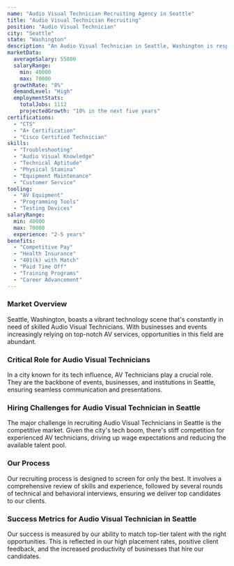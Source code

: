 ```yaml
---
name: "Audio Visual Technician Recruiting Agency in Seattle"
title: "Audio Visual Technician Recruiting"
position: "Audio Visual Technician"
city: "Seattle"
state: "Washington"
description: "An Audio Visual Technician in Seattle, Washington is responsible for setting up, operating, maintaining and repairing equipment used to enhance live events, such as microphones, video recorders, projectors, lighting and sound mixing equipment."
marketData:
  averageSalary: 55000
  salaryRange:
    min: 40000
    max: 70000
  growthRate: "8%"
  demandLevel: "High"
  employmentStats:
    totalJobs: 1112
    projectedGrowth: "10% in the next five years"
certifications:
  - "CTS"
  - "A+ Certification"
  - "Cisco Certified Technician"
skills:
  - "Troubleshooting"
  - "Audio Visual Knowledge"
  - "Technical Aptitude"
  - "Physical Stamina"
  - "Equipment Maintenance"
  - "Customer Service"
tooling:
  - "AV Equipment"
  - "Programming Tools"
  - "Testing Devices"
salaryRange:
  min: 40000
  max: 70000
  experience: "2-5 years"
benefits:
  - "Competitive Pay"
  - "Health Insurance"
  - "401(k) with Match"
  - "Paid Time Off"
  - "Training Programs"
  - "Career Advancement"
---
```


### Market Overview
Seattle, Washington, boasts a vibrant technology scene that's constantly in need of skilled Audio Visual Technicians. With businesses and events increasingly relying on top-notch AV services, opportunities in this field are abundant.

### Critical Role for Audio Visual Technicians
In a city known for its tech influence, AV Technicians play a crucial role. They are the backbone of events, businesses, and institutions in Seattle, ensuring seamless communication and presentations.

### Hiring Challenges for Audio Visual Technician in Seattle
The major challenge in recruiting Audio Visual Technicians in Seattle is the competitive market. Given the city's tech boom, there's stiff competition for experienced AV technicians, driving up wage expectations and reducing the available talent pool.

### Our Process
Our recruiting process is designed to screen for only the best. It involves a comprehensive review of skills and experience, followed by several rounds of technical and behavioral interviews, ensuring we deliver top candidates to our clients.

### Success Metrics for Audio Visual Technician in Seattle
Our success is measured by our ability to match top-tier talent with the right opportunities. This is reflected in our high placement rates, positive client feedback, and the increased productivity of businesses that hire our candidates.